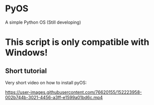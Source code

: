 # PyOS
 A simple Python OS (Still developing)

# This script is only compatible with Windows!

## Short tutorial

Very short video on how to install pyOS:

https://user-images.githubusercontent.com/76620155/152223958-002b744b-3021-4456-a3ff-e1599a01bd6c.mp4
